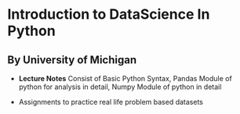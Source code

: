 # Introduction to DataScience In Python 
##              By University of Michigan 

- **Lecture Notes** Consist of Basic Python Syntax, Pandas Module of python for analysis in detail, Numpy Module of python in detail

- Assignments to practice real life problem based datasets

